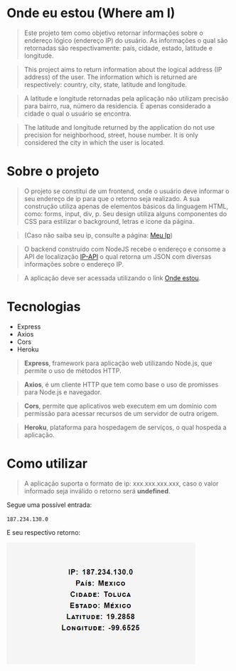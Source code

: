# Onde eu estou (Where am I)
> Este projeto tem como objetivo retornar informações sobre o endereço lógico (endereço IP) do usuário. As informações o qual são retornadas são respectivamente: país, cidade, estado, latitude e longitude.

> This project aims to return information about the logical address (IP address) of the user. The information which is returned are respectively: country, city, state, latitude and longitude.

> A latitude e longitude retornadas pela aplicação não utilizam precisão para bairro, rua, número da residencia. É apenas considerado a cidade o qual o usuário se encontra.

> The latitude and longitude returned by the application do not use precision for neighborhood, street, house number. It is only considered the city in which the user is located.

# Sobre o projeto
> O projeto se constitui de um frontend, onde o usuário deve informar o seu endereço de ip para que o retorno seja realizado. A sua construção utiliza apenas de elementos básicos da linguagem HTML, como: forms, input, div, p. Seu design utiliza alguns componentes do CSS para estilizar o background, letras e icone da página.

> (Caso não saiba seu ip, consulte a página: [Meu Ip](https://www.meuip.com.br))

> O backend construido com NodeJS recebe o endereço e consome a API de localização [IP-API](https://ip-api.com) o qual retorna um JSON com diversas informações sobre o endereço IP.

> A aplicação deve ser acessada utilizando o link [Onde estou](https://whereamiiii.herokuapp.com).

# Tecnologias
* Express
* Axios 
* Cors
* Heroku
> **Express**, framework para aplicação web utilizando Node.js, que permite o uso de métodos HTTP.

> **Axios**, é um cliente HTTP que tem como base o uso de promisses para Node.js e navegador.

> **Cors**, permite que aplicativos web executem em um domínio com permissão para acessar recursos de um servidor de outra origem.

> **Heroku**, plataforma para hospedagem de serviços, o qual hospeda a aplicação.

# Como utilizar
> A aplicação suporta o formato de ip: xxx.xxx.xxx.xxx, caso o valor informado seja inválido o retorno será **undefined**.

Segue uma possível entrada:

`187.234.130.0`

E seu respectivo retorno:

![Result](./public/result.png)

